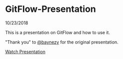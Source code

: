 # GitFlow-Presentation
10/23/2018  

This is a presentation on GitFlow and how to use it.

"Thank you" to [@baynezy](https://github.com/baynezy) for the original presentation.

[Watch Presentation](https://baynezy.github.io/GitFlow-Presentation/)
